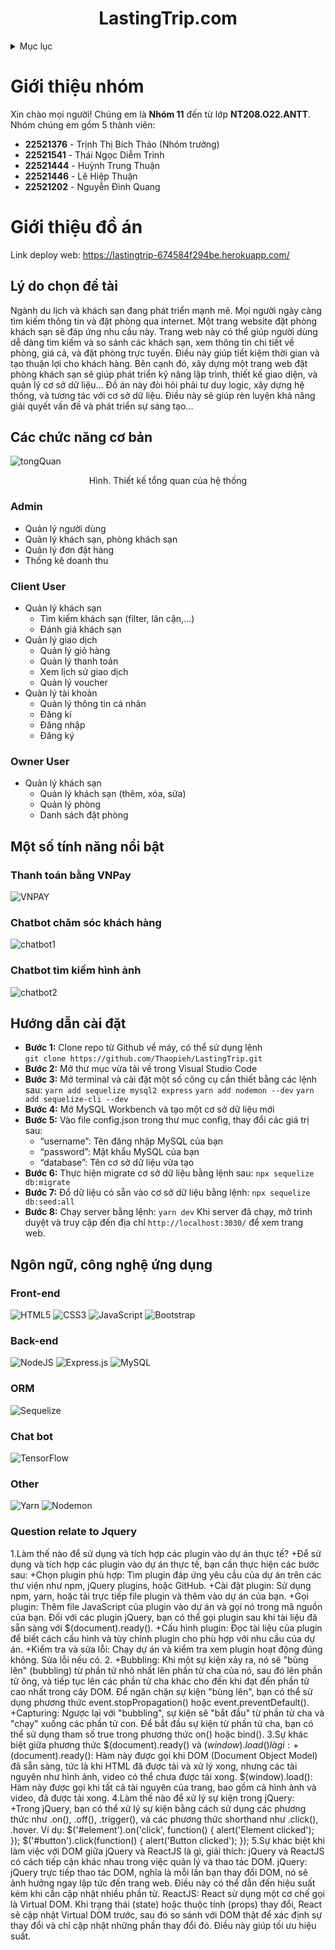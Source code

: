 ﻿<a name="readme-top"></a>

<h1 align="center"><strong>LastingTrip.com</strong></h1>

<!-- TABLE OF CONTENTS -->
<details>
  <summary>Mục lục</summary>
  <ol>
    <li>
      <a href="#giới-thiệu-nhóm">Giới thiệu nhóm</a>
    </li>
    <li>
      <a href="#giới-thiệu-đồ-án">Giới thiệu đồ án</a>
      <ul>
        <li><a href="#lý-do-chọn-đề-tài">Lý do chọn đề tài</a></li>
        <li><a href="#các-chức-năng-cơ-bản">Các chức năng cơ bản</a></li>
        <ul>
          <li><a href="#admin">Admin</a></li>
          <li><a href="#client-user">Client User</a></li>
          <li><a href="#owner-user">Owner User</a></li>
        </ul>
        <li><a href="#ngôn-ngữ-công-nghệ-ứng-dụng">Ngôn ngữ, công nghệ ứng dụng</a></li>
        <li><a href="#hướng-dẫn-cài-đặt">Hướng dẫn cài đặt</a></li>
        <li><a href="#một-số-tính-năng-nổi-bật">Một số tính năng nổi bật</a></li>
        <ul>
          <li><a href="#thanh-toán-bằng-vnpay">Thanh toán bằng VNPay</a></li>
          <li><a href="#chatbot-chăm-sóc-khách-hàng">Chatbot chăm sóc khách hàng</a></li>
          <li><a href="#chatbot-tìm-kiếm-hình-ảnh">Chatbot tìm kiếm hình ảnh</a></li>

        </ul>
      </ul>
    </li>

  </ol>
</details>

<!-- Giới thiệu đồ án -->

# Giới thiệu nhóm

Xin chào mọi người! Chúng em là **Nhóm 11** đến từ lớp **NT208.O22.ANTT**.
Nhóm chúng em gồm 5 thành viên:

- **22521376** - Trịnh Thị Bích Thảo (Nhóm trưởng)
- **22521541** - Thái Ngọc Diễm Trinh
- **22521444** - Huỳnh Trung Thuận
- **22521446** - Lê Hiệp Thuận
- **22521202** - Nguyễn Đình Quang

# Giới thiệu đồ án

Link deploy web: https://lastingtrip-674584f294be.herokuapp.com/

## Lý do chọn đề tài

Ngành du lịch và khách sạn đang phát triển mạnh mẽ. Mọi người ngày càng tìm kiếm thông tin và đặt phòng qua internet. Một trang website đặt phòng khách sạn sẽ đáp ứng nhu cầu này. Trang web này có thể giúp người dùng dễ dàng tìm kiếm và so sánh các khách sạn, xem thông tin chi tiết về phòng, giá cả, và đặt phòng trực tuyến. Điều này giúp tiết kiệm thời gian và tạo thuận lợi cho khách hàng.
Bên cạnh đó, xây dựng một trang web đặt phòng khách sạn sẽ giúp phát triển kỹ năng lập trình, thiết kế giao diện, và quản lý cơ sở dữ liệu... Đồ án này đòi hỏi phải tư duy logic, xây dựng hệ thống, và tương tác với cơ sở dữ liệu. Điều này sẽ giúp rèn luyện khả năng giải quyết vấn đề và phát triển sự sáng tạo...

## Các chức năng cơ bản

![tongQuan](https://github.com/Thaopieh/Crying-/assets/136552635/e27332ec-05a8-4772-9c3b-06cb47259a24)

<p align="center">Hình. Thiết kế tổng quan của hệ thống</p>
  
### Admin
* Quản lý người dùng
* Quản lý khách sạn, phòng khách sạn
* Quản lý đơn đặt hàng
* Thống kê doanh thu

### Client User

- Quản lý khách sạn
  - Tìm kiếm khách sạn (filter, lân cận,...)
  - Đánh giá khách sạn
- Quản lý giao dịch
  - Quản lý giỏ hàng
  - Quản lý thanh toán
  - Xem lịch sử giao dịch
  - Quản lý voucher
- Quản lý tài khoản
  - Quản lý thông tin cá nhân
  - Đăng kí
  - Đăng nhập
  - Đăng ký

### Owner User

- Quản lý khách sạn
  - Quản lý khách sạn (thêm, xóa, sửa)
  - Quản lý phòng
  - Danh sách đặt phòng

## Một số tính năng nổi bật

### Thanh toán bằng VNPay

![VNPAY](https://github.com/thaitrinh12100/howto-README/assets/136552635/85d6911e-fe31-41c8-a709-f433c7eeb985)

### Chatbot chăm sóc khách hàng

![chatbot1](https://github.com/thaitrinh12100/howto-README/assets/136552635/bd1e2bb0-ade5-4381-b41a-b7e0bed5d74e)

### Chatbot tìm kiếm hình ảnh

![chatbot2](https://github.com/thaitrinh12100/howto-README/assets/136552635/1ee43992-4479-4e14-882f-1dd647940c08)

## Hướng dẫn cài đặt

- **Bước 1:** Clone repo từ Github về máy, có thể sử dụng lệnh  
  `git clone https://github.com/Thaopieh/LastingTrip.git`
- **Bước 2:** Mở thư mục vừa tải về trong Visual Studio Code
- **Bước 3:** Mở terminal và cài đặt một số công cụ cần thiết bằng các lệnh sau:
  `yarn add sequelize mysql2 express`
  `yarn add nodemon --dev`
  `yarn add sequelize-cli --dev`
- **Bước 4:** Mở MySQL Workbench và tạo một cơ sở dữ liệu mới
- **Bước 5:** Vào file config.json trong thư mục config, thay đổi các giá trị sau:
  - “username”: Tên đăng nhập MySQL của bạn
  - “password”: Mật khẩu MySQL của bạn
  - “database”: Tên cơ sở dữ liệu vừa tạo
- **Bước 6:** Thực hiện migrate cơ sở dữ liệu bằng lệnh sau:
  `npx sequelize db:migrate`
- **Bước 7:** Đổ dữ liệu có sẵn vào cơ sở dữ liệu bằng lệnh:
  `npx sequelize db:seed:all`
- **Bước 8:** Chạy server bằng lệnh:
  `yarn dev`
  Khi server đã chạy, mở trình duyệt và truy cập đến địa chỉ `http://localhost:3030/` để xem trang web.

## Ngôn ngữ, công nghệ ứng dụng

### Front-end

![HTML5](https://img.shields.io/badge/html5-%23E34F26.svg?style=for-the-badge&logo=html5&logoColor=white)
![CSS3](https://img.shields.io/badge/css3-%231572B6.svg?style=for-the-badge&logo=css3&logoColor=white)
![JavaScript](https://img.shields.io/badge/javascript-%23323330.svg?style=for-the-badge&logo=javascript&logoColor=%23F7DF1E)
![Bootstrap](https://img.shields.io/badge/bootstrap-%238511FA.svg?style=for-the-badge&logo=bootstrap&logoColor=white)

### Back-end

![NodeJS](https://img.shields.io/badge/node.js-6DA55F?style=for-the-badge&logo=node.js&logoColor=white)
![Express.js](https://img.shields.io/badge/express.js-%23404d59.svg?style=for-the-badge&logo=express&logoColor=%2361DAFB)
![MySQL](https://img.shields.io/badge/mysql-4479A1.svg?style=for-the-badge&logo=mysql&logoColor=white)

### ORM

![Sequelize](https://img.shields.io/badge/Sequelize-52B0E7?style=for-the-badge&logo=Sequelize&logoColor=white)

### Chat bot

![TensorFlow](https://img.shields.io/badge/TensorFlow-%23FF6F00.svg?style=for-the-badge&logo=TensorFlow&logoColor=white)

### Other

![Yarn](https://img.shields.io/badge/yarn-%232C8EBB.svg?style=for-the-badge&logo=yarn&logoColor=white)
![Nodemon](https://img.shields.io/badge/NODEMON-%23323330.svg?style=for-the-badge&logo=nodemon&logoColor=%BBDEAD)
### Question relate to Jquery
1.Làm thế nào để sử dụng và tích hợp các plugin vào dự án thực tế?
+Để sử dụng và tích hợp các plugin vào dự án thực tế, bạn cần thực hiện các bước sau:
+Chọn plugin phù hợp: Tìm plugin đáp ứng yêu cầu của dự án trên các thư viện như npm, jQuery plugins, hoặc GitHub.
+Cài đặt plugin: Sử dụng npm, yarn, hoặc tải trực tiếp file plugin và thêm vào dự án của bạn.
+Gọi plugin: Thêm file JavaScript của plugin vào dự án và gọi nó trong mã nguồn của bạn. Đối với các plugin jQuery, bạn có thể gọi plugin sau khi tài liệu đã sẵn sàng với $(document).ready().
+Cấu hình plugin: Đọc tài liệu của plugin để biết cách cấu hình và tùy chỉnh plugin cho phù hợp với nhu cầu của dự án.
+Kiểm tra và sửa lỗi: Chạy dự án và kiểm tra xem plugin hoạt động đúng không. Sửa lỗi nếu có.
2.
+Bubbling: Khi một sự kiện xảy ra, nó sẽ "bùng lên" (bubbling) từ phần tử nhỏ nhất lên phần tử cha của nó, sau đó lên phần tử ông, và tiếp tục lên các phần tử cha khác cho đến khi đạt đến phần tử cao nhất trong cây DOM. Để ngăn chặn sự kiện "bùng lên", bạn có thể sử dụng phương thức event.stopPropagation() hoặc event.preventDefault().
+Capturing: Ngược lại với "bubbling", sự kiện sẽ "bắt đầu" từ phần tử cha và "chạy" xuống các phần tử con. Để bắt đầu sự kiện từ phần tử cha, bạn có thể sử dụng tham số true trong phương thức on() hoặc bind().
3.Sự khác biệt giữa phương thức $(document).ready() và $(window).load() là gì:
+$(document).ready(): Hàm này được gọi khi DOM (Document Object Model) đã sẵn sàng, tức là khi HTML đã được tải và xử lý xong, nhưng các tài nguyên như hình ảnh, video có thể chưa được tải xong.
$(window).load(): Hàm này được gọi khi tất cả tài nguyên của trang, bao gồm cả hình ảnh và video, đã được tải xong.
4.Làm thế nào để xử lý sự kiện trong jQuery:
+Trong jQuery, bạn có thể xử lý sự kiện bằng cách sử dụng các phương thức như .on(), .off(), .trigger(), và các phương thức shorthand như .click(), .hover. Ví dụ:
$('#element').on('click', function() {
    alert('Element clicked');
});
$('#button').click(function() {
    alert('Button clicked');
});
5.Sự khác biệt khi làm việc với DOM giữa jQuery và ReactJS là gì, giải thích:
jQuery và ReactJS có cách tiếp cận khác nhau trong việc quản lý và thao tác DOM.
jQuery: jQuery trực tiếp thao tác DOM, nghĩa là mỗi lần bạn thay đổi DOM, nó sẽ ảnh hưởng ngay lập tức đến trang web. Điều này có thể dẫn đến hiệu suất kém khi cần cập nhật nhiều phần tử.
ReactJS: React sử dụng một cơ chế gọi là Virtual DOM. Khi trạng thái (state) hoặc thuộc tính (props) thay đổi, React sẽ cập nhật Virtual DOM trước, sau đó so sánh với DOM thật để xác định sự thay đổi và chỉ cập nhật những phần thay đổi đó. Điều này giúp tối ưu hiệu suất.

